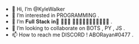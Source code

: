 - 👋 Hi, I’m @KyleWalker
- 👀 I’m interested in PROGRAMMING .
- 🌱 I’m 𝐅𝐮𝐥𝐥 𝐒𝐭𝐚𝐜𝐤 𝐢𝐧 ً𝐖𝐞𝐛 𝐃𝐞𝐯𝐞𝐥𝐨𝐩𝐦𝐞𝐧𝐭 .
- 💞️ I’m looking to collaborate on BOTS , PY , JS   .
- 📫 How to reach me DISCORD ! ABORayan#0477 .

<!---
KyleWalker/KyleWalker is a ✨ special ✨ repository because its `README.md` (this file) appears on your GitHub profile.
You can click the Preview link to take a look at your changes.
--->
